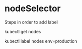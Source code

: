 # nodeSelector

Steps in order to add label

kubectl get nodes

kubectl label nodes <node-name> env=production
